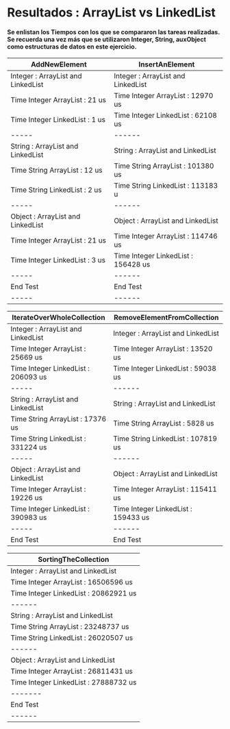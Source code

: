 # Resultados : ArrayList vs LinkedList

#### Se enlistan los Tiempos con los que se compararon las tareas realizadas. Se recuerda una vez más que se utilizaron Integer, String, auxObject como estructuras de datos en este ejercicio.

|  AddNewElement  | InsertAnElement |
|         -----   |  ------         | 
|Integer : ArrayList and LinkedList   |   Integer : ArrayList and LinkedList  |
|Time Integer ArrayList : 21 us       |   Time Integer ArrayList : 12970 us   |
|Time Integer LinkedList : 1 us       |   Time Integer LinkedList : 62108 us  |
|         -----   |  ------         | 
|String : ArrayList and LinkedList  |     String : ArrayList and LinkedList |
|Time String ArrayList : 12 us      |     Time String ArrayList : 101380 us |
|Time String LinkedList : 2 us      |     Time String LinkedList : 113183 u|
|         -----   |  ------         | 
|Object : ArrayList and LinkedList        |Object : ArrayList and LinkedList|
|Time Integer ArrayList : 21 us           |Time Integer ArrayList : 114746 us|
|Time Integer LinkedList : 3 us           |Time Integer LinkedList : 156428 us|
|         -----   |  ------         | 
|End Test                                 |End Test|
|         -----   |  ------         | 

|IterateOverWholeCollection | RemoveElementFromCollection |
|         -----   |  ------         | 
|Integer : ArrayList and LinkedList       | Integer : ArrayList and LinkedList |
|Time Integer ArrayList : 25669 us        |Time Integer ArrayList  : 13520 us |
|Time Integer LinkedList : 206093 us      |Time Integer LinkedList : 59038 us |
|         -----   |  ------         | 
|String : ArrayList and LinkedList        |String : ArrayList and LinkedList |
|Time String ArrayList : 17376 us         |Time String ArrayList  :  5828 us |
|Time String LinkedList : 331224 us       |Time String LinkedList : 107819 us|
|         -----   |  ------         | 
|Object : ArrayList and LinkedList        |Object : ArrayList and LinkedList |
|Time Integer ArrayList : 19226 us        |Time Integer ArrayList  : 115411 us |
|Time Integer LinkedList : 390983 us      |Time Integer LinkedList : 159433 us |
|         -----   |  ------         | 
|End Test                                 |End Test|


|SortingTheCollection|
|         -----   | 
|Integer : ArrayList and LinkedList|
|Time Integer ArrayList : 16506596 us|
|Time Integer LinkedList : 20862921 us|
|          ------         | 
|String : ArrayList and LinkedList|
|Time String ArrayList : 23248737 us|
|Time String LinkedList : 26020507 us|
|         ------        | 
|Object : ArrayList and LinkedList|
|Time Integer ArrayList : 26811431 us|
|Time Integer LinkedList : 27888732 us|
|         -------       | 
|End Test|
|         ------         | 

